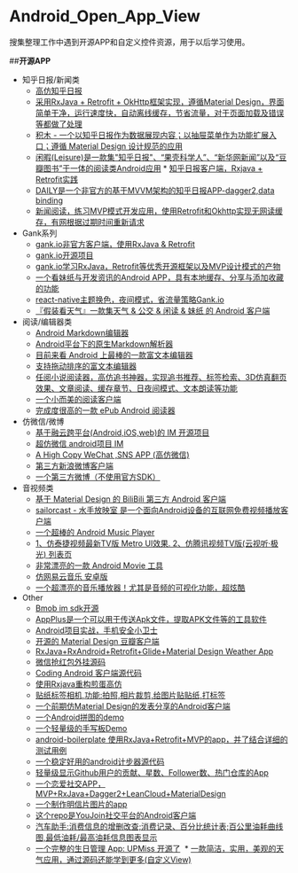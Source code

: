 # Android_Open_App_View
搜集整理工作中遇到开源APP和自定义控件资源，用于以后学习使用。

##**开源APP**

* 知乎日报/新闻类
  * [高仿知乎日报](https://github.com/iKrelve/KuaiHu)
  * [采用RxJava + Retrofit + OkHttp框架实现，遵循Material Design，界面简单干净，运行速度快，自动离线缓存，节省流量，对于页面加载及错误等都做了处理](https://github.com/laucherish/PureZhihuD)
  * [积木 - 一个以知乎日报作为数据展现内容；以抽屉菜单作为功能扩展入口；遵循 Material Design 设计规范的应用](https://github.com/tangqi92/BuildingBlocks/blob/dev/README.z.md)
  * [闲暇(Leisure)是一款集"知乎日报"、“果壳科学人”、“新华网新闻”以及“豆瓣图书”于一体的阅读类Android应用](https://github.com/MummyDing/Leisure)   * [知乎日报客户端，Rxjava + Retrofit实践](https://github.com/Runpop/RxZhihuPager)
  * [DAILY是一个非官方的基于MVVM架构的知乎日报APP-dagger2,data binding](https://github.com/liuguangqiang/Idaily)
  * [新闻阅读，练习MVP模式开发应用，使用Retrofit和Okhttp实现无网读缓存，有网根据过期时间重新请求](https://github.com/oubowu/OuNews)
* Gank系列
  * [gank.io非官方客户端，使用RxJava & Retrofit](https://github.com/drakeet/Meizhi)
  * [gank.io开源项目](https://github.com/oxoooo/mr-mantou-android)
  * [gank.io学习RxJava，Retrofit等优秀开源框架以及MVP设计模式的产物](https://github.com/Panl/Gank.io)
  * [一个看妹纸与开发资讯的Android APP，具有本地缓存、分享与添加收藏的功能](https://github.com/IvorHu/RealStuff) 
  * [react-native主题换色，夜间模式，省流量策略Gank.io](https://github.com/wangdicoder/react-native-Gank/blob/master/README.zh-cn.md)
  * [『假装看天气』一款集天气 & 公交 & 闲读 & 妹纸 的 Android 客户端](https://github.com/li-yu/FakeWeather)
* 阅读/编辑器类
  * [Android Markdown编辑器](https://github.com/qinci/MarkdownEditors)   
  * [Android平台下的原生Markdown解析器](https://github.com/zzhoujay/Markdown)
  * [目前来看 Android 上最棒的一款富文本编辑器](https://github.com/wasabeef/richeditor-android)
  * [支持拖动排序的富文本编辑器](https://github.com/Hitomis/SortRichEditor)
  * [任阅小说阅读器，高仿追书神器，实现追书推荐、标签检索、3D仿真翻页效果、文章阅读、缓存章节、日夜间模式、文本朗读等功能](https://github.com/JustWayward/BookReader)
  * [一个小而美的阅读客户端](https://github.com/YiuChoi/MicroReader)
  * [完成度很高的一款 ePub Android 阅读器](https://github.com/FolioReader/FolioReader-Android)
* 仿微信/微博
  * [基于融云跨平台(Android,iOS,web)的 IM 开源项目](https://github.com/sealtalk/sealtalk-android/blob/master/README.zh.md)	
  * [超仿微信 android项目 IM](https://github.com/huangfangyi/FanXin2.0_IM)
  * [A High Copy WeChat ,SNS APP (高仿微信)](https://github.com/motianhuo/wechat) 
  * [第三方新浪微博客户端](https://github.com/andforce/iBeebo)
  * [一个第三方微博（不使用官方SDK）](http://werb.github.io/2016/09/11/%E4%B8%9A%E4%BD%99%E6%97%B6%E9%97%B4%E5%86%99%E4%BA%86%E4%B8%80%E4%B8%AA%E7%AC%AC%E4%B8%89%E6%96%B9%E5%BE%AE%E5%8D%9A%EF%BC%88%E4%B8%8D%E4%BD%BF%E7%94%A8%E5%AE%98%E6%96%B9SDK%EF%BC%89/)
* 音视频类
  * [基于 Material Design 的 BiliBili 第三方 Android 客户端](https://github.com/Qixingchen/MD-BiliBili)
  * [sailorcast - 水手放映室 是一个面向Android设备的互联网免费视频播放客户端](https://github.com/fire3/sailorcast)
  * [一个超棒的 Android Music Player](https://github.com/ryanhoo/StylishMusicPlayer)
  * [1、仿泰捷视频最新TV版 Metro UI效果. 2、仿腾讯视频TV版(云视听·极光) 列表页](https://github.com/hejunlin2013/TVSample)	
  * [非常漂亮的一款 Android Movie 工具](https://github.com/lawloretienne/MovieHub)
  * [仿网易云音乐 安卓版](https://github.com/aa112901/remusic)
  * [一个超漂亮的音乐播放器！尤其是音频的可视化功能，超炫酷](https://github.com/harjot-oberai/MusicStreamer)
* Other
  * [Bmob im sdk开源](https://github.com/bmob/bmob-android-im-sdk)
  * [AppPlus是一个可以用于传送Apk文件，提取APK文件等的工具软件](https://github.com/maoruibin/AppPlus/blob/master/doc/README_CN.md)
  * [Android项目实战，手机安全小卫士](https://github.com/msAndroid/MobileSafer)
  * [开源的 Material Design 豆瓣客户端](https://github.com/DreaminginCodeZH/Douya)
  * [RxJava+RxAndroid+Retrofit+Glide+Material Design Weather App](https://github.com/xcc3641/SeeWeather)
  * [微信抢红包外挂源码](https://github.com/lendylongli/qianghongbao)
  * [Coding Android 客户端源代码](https://coding.net/u/coding/p/Coding-Android/git)
  * [使用Rxjava重构煎蛋高仿](https://github.com/ZhaoKaiQiang/JianDanRxJava)
  * [贴纸标签相机,功能:拍照,相片裁剪,给图片贴贴纸,打标签](https://github.com/Skykai521/StickerCamera)
  * [一个前期仿Material Design的发表分享的Android客户端](https://github.com/jiyiren/mjoke)
  * [一个Android拼图的demo](https://github.com/newtonker/JigsawDemo)
  * [一个轻量级的手写板Demo](https://github.com/SmartDengg/SmartDrawing)
  * [android-boilerplate 使用RxJava+Retrofit+MVP的app，并了结合详细的测试用例](https://github.com/hitherejoe/Android-Boilerplate)
  * [一个稳定好用的android计步器源代码](https://github.com/xfmax/BasePedo)
  * [轻量级显示Github用户的贡献、星数、Follower数、热门仓库的App](https://github.com/Nightonke/GithubWidget/blob/master/README-ZH.md)
  * [一个恋爱社交APP，MVP+RxJava+Dagger2+LeanCloud+MaterialDesign ](https://github.com/rogerou/Baby)
  * [一个制作明信片图片的app](https://github.com/hugeterry/superXingPostCard)
  * [这个repo是YouJoin社交平台的Android客户端](https://github.com/FreedomZZQ/YouJoin-Android)
  * [汽车助手:消费信息的增删改查;消费记录、百分比统计表;百公里油耗曲线图,最低油耗/最高油耗信息图表显示](https://github.com/qyxxjd/CarAssistant)
  * [一个完整的生日管理 App: UPMiss 开源了](https://github.com/qiujuer/UPMiss)
  * [一款简洁，实用，美观的天气应用，通过源码还能学到更多(自定义View)](https://github.com/SilenceDut/KnowWeather)

